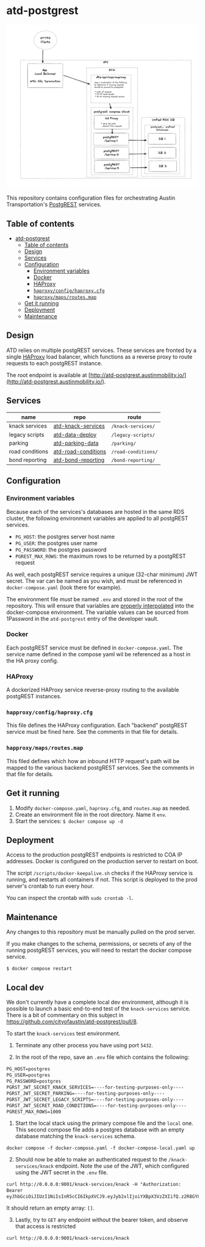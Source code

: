# atd-postgrest

![Service diagram](images/diagram.png)

This repository contains configuration files for orchestrating Austin Transportation's [PostgREST](https://postgrest.org/) services.

## Table of contents

- [atd-postgrest](#atd-postgrest)
  - [Table of contents](#table-of-contents)
  - [Design](#design)
  - [Services](#services)
  - [Configuration](#configuration)
    - [Environment variables](#environment-variables)
    - [Docker](#docker)
    - [HAProxy](#haproxy)
    - [`haproxy/config/haproxy.cfg`](#happroxyconfighaproxycfg)
    - [`haproxy/maps/routes.map`](#happroxymapsroutesmap)
  - [Get it running](#get-it-running)
  - [Deployment](#deployment)
  - [Maintenance](#maintenance)

## Design

ATD relies on multiple postgREST services. These services are fronted by a single [HAProxy](http://www.haproxy.org/) load balancer, which functions as a reverse proxy to route requests to each postgREST instance.

The root endpoint is available at [http://atd-postgrest.austinmobility.io/](http://atd-postgrest.austinmobility.io/).

## Services

| name            | repo                                                                       | route               |
| --------------- | -------------------------------------------------------------------------- | ------------------- |
| knack services  | [atd-knack-services](https://github.com/cityofaustin/atd-knack-services)   | `/knack-services/`  |
| legacy scripts  | [atd-data-deploy](https://github.com/cityofaustin/atd-data-deploy)         | `/legacy-scripts/`  |
| parking         | [atd-parking-data](https://github.com/cityofaustin/atd-parking-data)       | `/parking/`         |
| road conditions | [atd-road-conditions](https://github.com/cityofaustin/atd-road-conditions) | `/road-conditions/` |
| bond reporting  | [atd-bond-reporting](https://github.com/cityofaustin/atd-bond-reporting)   | `/bond-reporting/`  |

## Configuration

### Environment variables

Because each of the services's databases are hosted in the same RDS cluster, the following environment variables are applied to all postgREST services.

- `PG_HOST`: the postgres server host name
- `PG_USER`: the postgres user name
- `PG_PASSWORD`: the postgres password
- `PGREST_MAX_ROWS`: the maximum rows to be returned by a postgREST request

As well, each postgREST service requires a unique (32-char minimum) JWT secret. The var can be named as you wish, and must be referenced in `docker-compose.yaml` (look there for example).

The environment file *must* be named `.env` and stored in the root of the repository. This will ensure that variables are [properly interpolated](https://docs.docker.com/compose/how-tos/environment-variables/variable-interpolation/#ways-to-set-variables-with-interpolation) into the docker-compose environment. The variable values can be sourced from 1Password in the `atd-postgrest` entry of the developer vault. 

### Docker

Each postgREST service must be defined in `docker-compose.yaml`. The service name defined in the compose yaml wil be referenced as a host in the HA proxy config.

### HAProxy

A dockerized HAProxy service reverse-proxy routing to the available postgREST instances.

### `happroxy/config/haproxy.cfg`

This file defines the HAProxy configuration. Each "backend" postgREST service must be fined here. See the comments in that file for details.

### `happroxy/maps/routes.map`

This filed defines which how an inbound HTTP request's path will be mapped to the various backend postgREST services. See the comments in that file for details.

## Get it running

1. Modify `docker-compose.yaml`, `haproxy.cfg`, and `routes.map` as needed.
2. Create an environment file in the root directory. Name it `env`.
3. Start the services: `$ docker compose up -d`

## Deployment

Access to the production postgREST endpoints is restricted to COA IP addresses. Docker is configured on the production server to restart on boot.

The script `/scripts/docker-keepalive.sh` checks if the HAProxy service is running, and restarts all containers if not. This script is deployed to the prod server's crontab to run every hour.

You can inspect the crontab with `sudo crontab -l`.

## Maintenance

Any changes to this repository must be manually pulled on the prod server.

If you make changes to the schema, permissions, or secrets of any of the running postgREST services, you will need to restart the docker compose service.

```
$ docker compose restart
```

## Local dev

We don't currently have a complete local dev environment, although it is possible to launch a basic end-to-end test of the `knack-services` service. There is a bit of commentary on this subject in https://github.com/cityofaustin/atd-postgrest/pull/8. 

To start the `knack-services` test environment.

1. Terminate any other process you have using port `5432`.

2. In the root of the repo, save an `.env` file which contains the following:

```shell
PG_HOST=postgres
PG_USER=postgres
PG_PASSWORD=postgres
PGRST_JWT_SECRET_KNACK_SERVICES=----for-testing-purposes-only----
PGRST_JWT_SECRET_PARKING=----for-testing-purposes-only----
PGRST_JWT_SECRET_LEGACY_SCRIPTS=----for-testing-purposes-only----
PGRST_JWT_SECRET_ROAD_CONDITIONS=----for-testing-purposes-only----
PGREST_MAX_ROWS=1000
```

1. Start the local stack using the primary compose file and the `local` one. This second compose file adds a postgres database with an empty database matching the `knack-services` schema.

```shell
docker compose -f docker-compose.yaml -f docker-compose-local.yaml up
```

2. Should now be able to make an authenticated request to the `/knack-services/knack` endpoint. Note the use of the JWT, which configured using the JWT secret in the `.env` file.

```
curl http://0.0.0.0:9001/knack-services/knack -H "Authorization: Bearer eyJhbGciOiJIUzI1NiIsInR5cCI6IkpXVCJ9.eyJyb2xlIjoiYXBpX3VzZXIifQ.z2R8GY8J23EBFWpyLQGqs8iJK1gsCm3Izg1Ez3qq5CQ"
```

It should return an empty array: `[]`.

3. Lastly, try to `GET` any endpoint without the bearer token, and observe that access is restricted

```
curl http://0.0.0.0:9001/knack-services/knack
```
